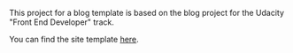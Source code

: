This project for a blog template is based on the blog project for the Udacity "Front End Developer" track. 

You can find the site template <a href="https://id5n.github.io/blogdog/index.html" target="_blank" rel="noopener">here</a>.
